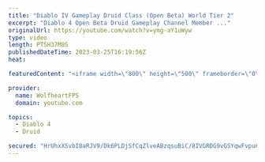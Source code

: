 ```yaml
---
title: "Diablo IV Gameplay Druid Class (Open Beta) World Tier 2"
excerpt: "Diablo 4 Open Beta Druid Gameplay Channel Member ..."
originalUrl: https://youtube.com/watch?v=ymg-aY1uWyw
type: video
length: PT5H37M8S
publishedDateTime: 2023-03-25T16:19:56Z
heat: 

featuredContent: "<iframe width=\"800\" height=\"500\" frameborder=\"0\" src=\"https://www.youtube.com/embed/ymg-aY1uWyw\" allow=\"accelerometer; autoplay; encrypted-media; gyroscope; picture-in-picture\" allowfullscreen></iframe>"

provider:
  name: WolfheartFPS
  domain: youtube.com

topics:
  - Diablo 4
  - Druid

secured: "HrUhxXSvbI8aRJV9/Dk6PLDjSfCqZlveABzqsuBiC/8IVGRDG9vGSYqwFvpu6knXtzr/mE3AlxGe6yiBNGtH+bbP0Jkd5xvzqYBla4rlnk6pRhf64Z00RRa/nsx0cxq3j8FA9jjkum1Sn4xvCCOyMiRk0yLjHuDKXgZ1UFhMBHt+fZPntjTYhh1Zzy28W+n0ySdgMvJHE8YRiep+XllH98ddKPI8rgdkBPyuScfofS+1BXOaRkTtt+4aZGttZMo5VBM/y06ZfgCCRs73k+Ilnns593M2i8+cvYPoHQjviGbavhZ5X5+0w+fCmMsWugKmyhQdcZluGQbhn3Y9lW/brzdJfR1QSjTEQau8W2PLpCdqJNOQIyB75h1JEv+z3/970TLanqAxmbIKUlTg83MSAY+orWEZVIKUAKGMSg3EZLA=;pmhb0OfPPodP2Z5Ik23ltA=="
---
```


